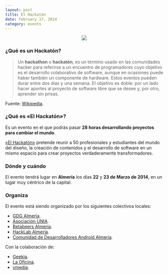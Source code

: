 ```yaml
---
layout: post
title: El Hackatón
date: February 17, 2014
category: events
---
```


<p align="center">
  <img src="http://josejuansanchez.github.io/images/logo_elhackaton.png" />
</p>

### ¿Qué es un Hackatón?

> Un **hackathon** o **hackatón**, es un término usado en las comunidades hacker para referirse a un encuentro de programadores cuyo objetivo es el desarrollo colaborativo de software, aunque en ocasiones puede haber también un componente de hardware. Estos eventos pueden durar entre dos días y una semana. El objetivo es doble: por un lado hacer aportes al proyecto de software libre que se desee y, por otro, aprender sin prisas.

Fuente: [Wikipedia](http://es.wikipedia.org/wiki/Hackathon).

### ¿Qué es &laquo;El Hackatón&raquo;?

Es un evento en el que podrás pasar **28 horas desarrollando proyectos para cambiar el mundo**.

[&laquo;El Hackatón&raquo;](http://elhackaton.com) pretende reunir a 50 profesionales y estudiantes del mundo del diseño, la creación de contenidos y el desarrollo de software en un mismo espacio para crear proyectos verdaderamente transformadores.

### Dónde y cuándo

El evento tendrá lugar en **Almería** los días **22** y **23 de Marzo de 2014**, en un lugar muy céntrico de la capital.


### Organiza

El evento está siendo organizado por los siguientes colectivos locales: 
- [GDG Almería](https://plus.google.com/100779332357161488372/posts).
- [Asociación UNIA](http://unia.ual.es).
- [Betabeers Almería](http://betabeers.com/community/betabeers-almeria-25/).
- [HackLab Almería](http://hacklabalmeria.net). 
- [Comunidad de Desarrolladores Android Almería](https://plus.google.com/u/0/communities/105420979515011141876).

Con la colaboración de: 
- [Geekia](http://www.geekia.es). 
- [La Oficina](http://laoficinacultural.org).
- [vmedia](http://www.vmedia.es).
